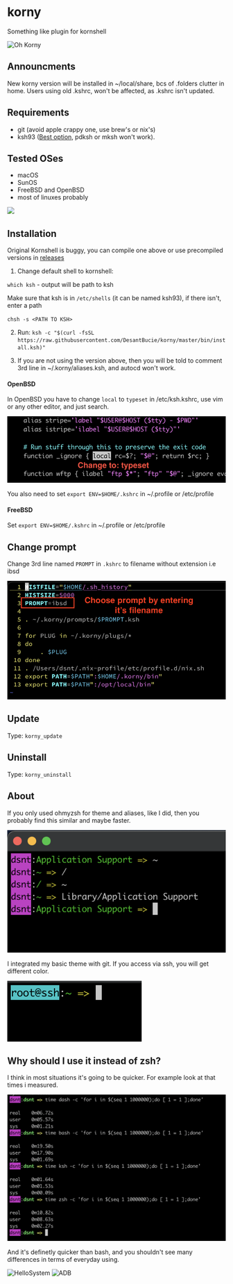 # korny

Something like plugin for kornshell

![Oh Korny](https://raw.github.com/DesantBucie/DesantBucie/master/korny/screenshot2.png)

## Announcments

New korny version will be installed in ~/local/share, bcs of .folders clutter in home. Users using old .kshrc, won't be affected, as .kshrc isn't updated.

## Requirements

* git (avoid apple crappy one, use brew's or nix's)
* ksh93 ([Best option](https://github.com/ksh93/ksh), pdksh or mksh won't work).

## Tested OSes

* macOS
* SunOS
* FreeBSD and OpenBSD
* most of linuxes probably

![](https://raw.github.com/DesantBucie/DesantBucie/master/korny/korny.png)

## Installation

Original Kornshell is buggy, you can compile one above or use precompiled versions in [releases](https://github.com/DesantBucie/korny/releases)

1. Change default shell to kornshell:

`which ksh` - output will be path to ksh<br/>

Make sure that ksh is in `/etc/shells` (it can be named ksh93), if there isn't, enter a path

`chsh -s <PATH TO KSH>`

2. Run: `ksh -c "$(curl -fsSL https://raw.githubusercontent.com/DesantBucie/korny/master/bin/install.ksh)"`

3. If you are not using the version above, then you will be told to comment 3rd line in ~/.korny/aliases.ksh, and autocd won't work.

#### OpenBSD

In OpenBSD you have to change `local` to `typeset` in /etc/ksh.kshrc, use vim or any other editor, and just search.

![O-BSD](https://raw.githubusercontent.com/DesantBucie/DesantBucie/master/korny/screenshot6.png)

You also need to set `export ENV=$HOME/.kshrc` in ~/.profile or /etc/profile

#### FreeBSD

Set `export ENV=$HOME/.kshrc` in ~/.profile or /etc/profile

## Change prompt

Change 3rd line named `PROMPT` in `.kshrc` to filename without extension i.e ibsd

![alt](https://raw.githubusercontent.com/DesantBucie/DesantBucie/master/korny/prompt.png)

## Update

Type: `korny_update`

## Uninstall

Type: `korny_uninstall`

## About

If you only used ohmyzsh for theme and aliases, like I did, then you
probably find this similar and maybe faster. 

![I hate alt text](https://raw.githubusercontent.com/DesantBucie/DesantBucie/master/korny/screenshot3.png)

I integrated my basic theme with git. If you access via ssh, you will get different color.

![ssh](https://raw.githubusercontent.com/DesantBucie/DesantBucie/master/korny/screenshot5.png)

## Why should I use it instead of zsh?

I think in most situations it's going to be quicker. For example look at that times i measured.

![Yesyesyes](https://raw.githubusercontent.com/DesantBucie/DesantBucie/master/korny/screenshot4.png)

And it's definetly quicker than bash, and you shouldn't see many differences in terms of everyday using.

![HelloSystem](https://raw.github.com/DesantBucie/DesantBucie/master/korny/screenshot7.png)
![ADB](https://raw.github.com/DesantBucie/DesantBucie/master/korny/adb.png)

